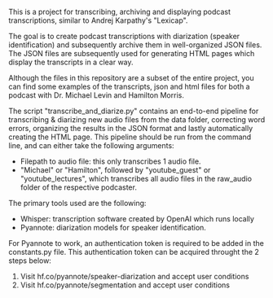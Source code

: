 This is a project for transcribing, archiving and displaying podcast transcriptions, similar to Andrej Karpathy's "Lexicap".

The goal is to create podcast transcriptions with diarization (speaker identification) and subsequently archive them in well-organized JSON files.
The JSON files are subsequently used for generating HTML pages which display the transcripts in a clear way.

Although the files in this repository are a subset of the entire project, you can find some examples of the transcripts, json and html files for both a podcast with Dr. Michael Levin and Hamilton Morris. 

The script "transcribe_and_diarize.py" contains an end-to-end pipeline for transcribing & diarizing new audio files from the data folder, correcting word errors,
organizing the results in the JSON format and lastly automatically creating the HTML page.
This pipeline should be run from the command line, and can either take the following arguments:
- Filepath to audio file: this only transcribes 1 audio file.
- "Michael" or "Hamilton", followed by "youtube_guest" or "youtube_lectures", which transcribes all audio files in the raw_audio folder of the respective podcaster.

The primary tools used are the following:
- Whisper: transcription software created by OpenAI which runs locally
- Pyannote: diarization models for speaker identification.

For Pyannote to work, an authentication token is required to be added in the constants.py file.
This authentication token can be acquired throught the 2 steps below:
1) Visit hf.co/pyannote/speaker-diarization and accept user conditions
2) Visit hf.co/pyannote/segmentation and accept user conditions

